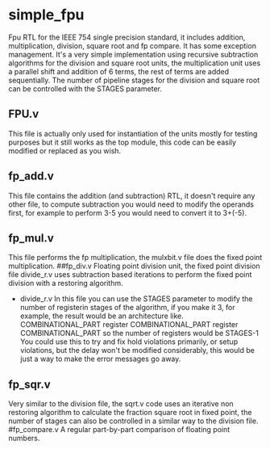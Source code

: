 # simple_fpu
Fpu RTL for the IEEE 754 single precision standard, it includes addition, multiplication, division, square root and fp compare. It has some exception management. It's a very simple implementation using recursive subtraction algorithms for the division and square root units, the multiplication unit uses a parallel shift and addition of 6 terms, the rest of terms are added sequentially. The number of pipeline stages for the division and square root can be controlled with the STAGES parameter.
## FPU.v
This file is actually only used for instantiation of the units mostly for testing purposes but it still works as the top module, this code can be easily modified or replaced as you wish.
## fp_add.v
This file contains the addition (and subtraction) RTL, it doesn't require any other file, to compute subtraction you would need to modify the operands first, for example to perform 3-5 you would need to convert it to 3+(-5).
## fp_mul.v
This file performs the fp multiplication, the mulxbit.v file does the fixed point multiplication.
##fp_div.v
Floating point division unit, the fixed point division file divide_r.v uses subtraction based iterations to perform the fixed point division with a restoring algorithm.
+ divide_r.v 
       In this file you can use the STAGES parameter to modify the number of registerin stages of the algorithm, if you make it 3, for example, the result would be an
       architecture like.
                       COMBINATIONAL_PART
                              register
                       COMBINATIONAL_PART
                               register
                        COMBINATIONAL_PART
         so the number of registers would be STAGES-1
         You could use this to try and fix hold violations primarily, or setup violations, but the delay won't be modified considerably, this would be just a way to make         the error messages go away.
                              
## fp_sqr.v
Very similar to the division file, the sqrt.v code uses an iterative non restoring algorithm to calculate the fraction square root in fixed point, the number of stages can also be controlled in a similar way to the division file.
#fp_compare.v 
A regular part-by-part comparison of floating point numbers.
    
